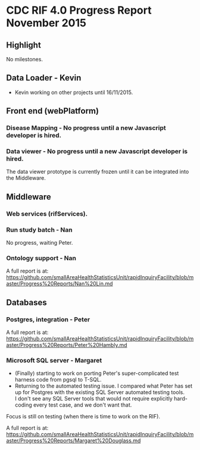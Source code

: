 # CDC RIF 4.0 Progress Report November 2015

## Highlight

No milestones.

## Data Loader - Kevin
  
* Kevin working on other projects until 16/11/2015.
  
## Front end (webPlatform)

### Disease Mapping - No progress until a new Javascript developer is hired.

### Data viewer - No progress until a new Javascript developer is hired.

The data viewer prototype is currently frozen until it can be integrated into the Middleware.

## Middleware

### Web services (rifServices). 

### Run study batch - Nan

No progress, waiting Peter.

### Ontology support - Nan

A full report is at:  https://github.com/smallAreaHealthStatisticsUnit/rapidInquiryFacility/blob/master/Progress%20Reports/Nan%20Lin.md

## Databases

### Postgres, integration - Peter

A full report is at: https://github.com/smallAreaHealthStatisticsUnit/rapidInquiryFacility/blob/master/Progress%20Reports/Peter%20Hambly.md

### Microsoft SQL server - Margaret

* (Finally) starting to work on porting Peter's super-complicated test harness code from pgsql to T-SQL.
* Returning to the automated testing issue.  I compared what Peter has set up for Postgres with the existing SQL Server automated testing tools.  
  I don't see any SQL Server tools that would not require explicitly hard-coding every test case, and we don't want that.

Focus is still on testing (when there is time to work on the RIF).

A full report is at: https://github.com/smallAreaHealthStatisticsUnit/rapidInquiryFacility/blob/master/Progress%20Reports/Margaret%20Douglass.md



 

 
